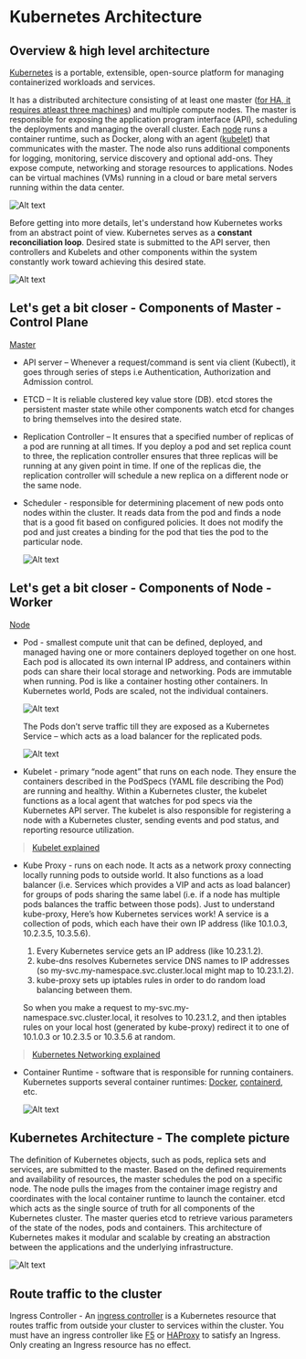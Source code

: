 # Kubernetes Architecture

## Overview & high level architecture
[Kubernetes](https://kubernetes.io/docs/concepts/overview/what-is-kubernetes/) is a portable, extensible, open-source platform for managing containerized workloads and services.

It has a distributed architecture consisting of at least one master ([for HA, it requires atleast three machines](https://kubernetes.io/docs/setup/production-environment/tools/kubeadm/high-availability/)) and multiple compute nodes. The master is responsible for exposing the application program interface (API), scheduling the deployments and managing the overall cluster. Each [node](https://kubernetes.io/docs/concepts/architecture/nodes/) runs a container runtime, such as Docker, along with an agent ([kubelet](https://kubernetes.io/docs/concepts/overview/components/#kubelet)) that communicates with the master. The node also runs additional components for logging, monitoring, service discovery and optional add-ons. They expose compute, networking and storage resources to applications. Nodes can be virtual machines (VMs) running in a cloud or bare metal servers running within the data center.

![Alt text](/images/k8s-architecture-101.jpg)

Before getting into more details, let's understand how Kubernetes works from an abstract point of view. Kubernetes serves as a **constant reconciliation loop**. Desired state is submitted to the API server, then controllers and Kubelets and other components within the system constantly work toward achieving this desired state.

![Alt text](/images/k8s-loop.jpg)

## Let's get a bit closer - Components of Master - Control Plane

[Master](https://kubernetes.io/docs/concepts/overview/components/#master-components)
* API server – Whenever a request/command is sent via client (Kubectl), it goes through series of steps i.e Authentication, Authorization and Admission control.
* ETCD – It is reliable clustered key value store (DB). etcd stores the persistent master state while other components watch etcd for changes to bring themselves into the desired state.
* Replication Controller – It ensures that a specified number of replicas of a pod are running at all times. If you deploy a pod and set replica count to three, the replication controller ensures that three replicas will be running at any given point in time. If one of the replicas die, the replication controller will schedule a new replica on a different node or the same node.
* Scheduler - responsible for determining placement of new pods onto nodes within the cluster. It reads data from the pod and finds a node that is a good fit based on configured policies. It does not modify the pod and just creates a binding for the pod that ties the pod to the particular node.

    ![Alt text](/images/k8s-master.jpg)

## Let's get a bit closer - Components of Node - Worker
[Node](https://kubernetes.io/docs/concepts/overview/components/#node-components)
* Pod - smallest compute unit that can be defined, deployed, and managed having one or more containers deployed together on one host. Each pod is allocated its own internal IP address, and containers within pods can share their local storage and networking. Pods are immutable when running. Pod is like a container hosting other containers. In Kubernetes world, Pods are scaled, not the individual containers.

    ![Alt text](/images/k8s-pod-design.jpg)

    The Pods don’t serve traffic till they are exposed as a Kubernetes Service – which acts as a load balancer for the replicated pods.
    
    ![Alt text](/images/k8s-service.jpg)

* Kubelet - primary “node agent” that runs on each node. They ensure the containers described in the PodSpecs (YAML file describing the Pod) are running and healthy. Within a Kubernetes cluster, the kubelet functions as a local agent that watches for pod specs via the Kubernetes API server. The kubelet is also responsible for registering a node with a Kubernetes cluster, sending events and pod status, and reporting resource utilization.
> [Kubelet explained](https://youtu.be/4OmNcq97Ubg?t=6)
* Kube Proxy - runs on each node. It acts as a network proxy connecting locally running pods to outside world. It also functions as a load balancer (i.e. Services which provides a VIP and acts as load balancer) for groups of pods sharing the same label (i.e. if a node has multiple pods balances the traffic between those pods). Just to understand kube-proxy, Here’s how Kubernetes services work! A service is a collection of pods, which each have their own IP address (like 10.1.0.3, 10.2.3.5, 10.3.5.6). 
    1. Every Kubernetes service gets an IP address (like 10.23.1.2). 
    2. kube-dns resolves Kubernetes service DNS names to IP addresses (so my-svc.my-namespace.svc.cluster.local might map to 10.23.1.2). 
    3. kube-proxy sets up iptables rules in order to do random load balancing between them.

    So when you make a request to my-svc.my-namespace.svc.cluster.local, it resolves to 10.23.1.2, and then iptables rules on your local host (generated by kube-proxy) redirect it to one of 10.1.0.3 or 10.2.3.5 or 10.3.5.6 at random.

> [Kubernetes Networking explained](https://www.youtube.com/watch?v=B_7nHbtWKrs)
* Container Runtime - software that is responsible for running containers. Kubernetes supports several container runtimes: [Docker](https://www.docker.com/), [containerd](https://containerd.io/), etc.

    ![Alt text](/images/k8s-node.jpg)

## Kubernetes Architecture - The complete picture
The definition of Kubernetes objects, such as pods, replica sets and services, are submitted to the master. Based on the defined requirements and availability of resources, the master schedules the pod on a specific node. The node pulls the images from the container image registry and coordinates with the local container runtime to launch the container. etcd which acts as the single source of truth for all components of the Kubernetes cluster. The master queries etcd to retrieve various parameters of the state of the nodes, pods and containers. This architecture of Kubernetes makes it modular and scalable by creating an abstraction between the applications and the underlying infrastructure.

![Alt text](/images/k8s-architecture.jpg)

## Route traffic to the cluster
Ingress Controller - An [ingress controller](https://kubernetes.io/docs/concepts/services-networking/ingress-controllers/) is a Kubernetes resource that routes traffic from outside your cluster to services within the cluster. You must have an ingress controller like [F5](https://clouddocs.f5.com/products/connectors/k8s-bigip-ctlr/v1.11/) or [HAProxy](https://github.com/haproxytech/kubernetes-ingress) to satisfy an Ingress. Only creating an Ingress resource has no effect.
